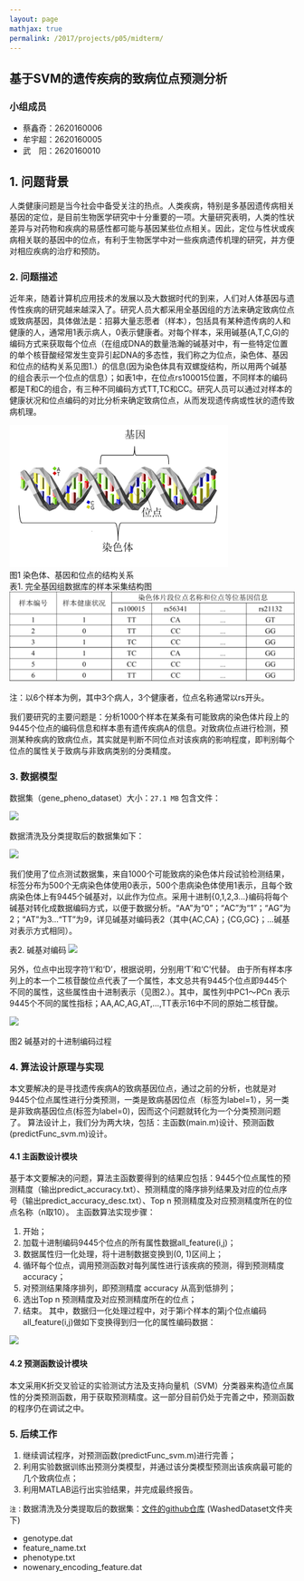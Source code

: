 ```yaml
---
layout: page
mathjax: true
permalink: /2017/projects/p05/midterm/
---
```


## 基于SVM的遗传疾病的致病位点预测分析

### 小组成员

- 蔡鑫奇：2620160006
- 牟宇超：2620160005
- 武　阳：2620160010

## 1. 问题背景

人类健康问题是当今社会中备受关注的热点。人类疾病，特别是多基因遗传病相关基因的定位，是目前生物医学研究中十分重要的一项。大量研究表明，人类的性状差异与对药物和疾病的易感性都可能与基因某些位点相关。因此，定位与性状或疾病相关联的基因中的位点，有利于生物医学中对一些疾病遗传机理的研究，并方便对相应疾病的治疗和预防。

### 2. 问题描述

近年来，随着计算机应用技术的发展以及大数据时代的到来，人们对人体基因与遗传性疾病的研究越来越深入了。研究人员大都采用全基因组的方法来确定致病位点或致病基因，具体做法是：招募大量志愿者（样本），包括具有某种遗传病的人和健康的人，通常用1表示病人，0表示健康者。对每个样本，采用碱基(A,T,C,G)的编码方式来获取每个位点（在组成DNA的数量浩瀚的碱基对中，有一些特定位置的单个核苷酸经常发生变异引起DNA的多态性，我们称之为位点，染色体、基因和位点的结构关系见图1.）的信息(因为染色体具有双螺旋结构，所以用两个碱基的组合表示一个位点的信息）；如表1中，在位点rs100015位置，不同样本的编码都是T和C的组合，有三种不同编码方式TT,TC和CC。研究人员可以通过对样本的健康状况和位点编码的对比分析来确定致病位点，从而发现遗传病或性状的遗传致病机理。

<div class="fig figcenter fighighlight">
    <a href="/2017/projects/P05/images/图1%20染色体、基因和位点的结构关系.png"><img src="/2017/projects/P05/images/图1%20染色体、基因和位点的结构关系.png" ></a>
    <div class="figcaption">图1 染色体、基因和位点的结构关系</div>
</div>

<div class="fig figcenter fighighlight">
    <div class="figcaption">表1. 完全基因组数据库的样本采集结构图</div>
    <a href="/2017/projects/P05/images/表1.%20完全基因组数据库的样本采集结构图.png"><img src="/2017/projects/P05/images/表1.%20完全基因组数据库的样本采集结构图.png" ></a>
</div>

注：以6个样本为例，其中3个病人，3个健康者，位点名称通常以rs开头。

我们要研究的主要问题是：分析1000个样本在某条有可能致病的染色体片段上的9445个位点的编码信息和样本患有遗传疾病A的信息。对致病位点进行检测，预测某种疾病的致病位点，其实就是判断不同位点对该疾病的影响程度，即判别每个位点的属性关于致病与非致病类别的分类精度。

### 3. 数据模型

数据集（gene_pheno_dataset）大小：`27.1 MB`
包含文件：

![](https://github.com/MichealCarol/bitdm.github.io/blob/master/2017/projects/P05/images/gene_pheno_dataset.png)

数据清洗及分类提取后的数据集如下：

![](https://github.com/MichealCarol/bitdm.github.io/blob/master/2017/projects/P05/images/%E6%95%B0%E6%8D%AE%E6%B8%85%E6%B4%97%E5%8F%8A%E5%88%86%E7%B1%BB%E6%8F%90%E5%8F%96%E5%90%8E%E7%9A%84%E6%95%B0%E6%8D%AE%E9%9B%86.png)

我们使用了位点测试数据集，来自1000个可能致病的染色体片段试验检测结果，标签分布为500个无病染色体使用0表示，500个患病染色体使用1表示，且每个致病染色体上有9445个碱基对，以此作为位点。采用十进制{0,1,2,3...}编码将每个碱基对转化成数据编码方式，以便于数据分析。“AA”为“0”；“AC”为“1”；“AG”为2；“AT”为3...“TT”为9，详见碱基对编码表2（其中{AC,CA}；{CG,GC}；...碱基对表示方式相同）。

表2. 碱基对编码
![](https://github.com/MichealCarol/bitdm.github.io/blob/master/2017/projects/P05/images/%E8%A1%A82.%20%E7%A2%B1%E5%9F%BA%E5%AF%B9%E7%BC%96%E7%A0%81.png)

另外，位点中出现字符‘I’和‘D’，根据说明，分别用‘T’和‘C’代替。
由于所有样本序列上的本一个二核苷酸位点代表了一个属性，本文总共有9445个位点即9445个不同的属性，这些属性由十进制表示（见图2.）。其中，属性列中PC1～PCn 表示9445个不同的属性指标；AA,AC,AG,AT,...,TT表示16中不同的原始二核苷酸。

![](https://github.com/MichealCarol/bitdm.github.io/blob/master/2017/projects/P05/images/%E5%9B%BE2%20%E7%A2%B1%E5%9F%BA%E5%AF%B9%E7%9A%84%E5%8D%81%E8%BF%9B%E5%88%B6%E7%BC%96%E7%A0%81%E8%BF%87%E7%A8%8B.png)

图2 碱基对的十进制编码过程

### 4. 算法设计原理与实现

本文要解决的是寻找遗传疾病A的致病基因位点，通过之前的分析，也就是对9445个位点属性进行分类预测，一类是致病基因位点（标签为label=1），另一类是非致病基因位点(标签为label=0)，因而这个问题就转化为一个分类预测问题了。
算法设计上，我们分为两大块，包括：主函数(main.m)设计、预测函数(predictFunc_svm.m)设计。

#### 4.1 主函数设计模块

基于本文要解决的问题，算法主函数要得到的结果应包括：9445个位点属性的预测精度（输出predict_accuracy.txt）、预测精度的降序排列结果及对应的位点序号（输出predict_accuracy_desc.txt）、Top n 预测精度及对应预测精度所在的位点名称（n取10）。
主函数算法实现步骤：
1)	开始；
2)	加载十进制编码9445个位点的所有属性数据all_feature(i,j)；
3)	数据属性归一化处理，将十进制数据变换到(0, 1)区间上；
4)	循环每个位点，调用预测函数对每列属性进行该疾病的预测，得到预测精度accuracy；
5)	对预测结果降序排列，即预测精度 accuracy 从高到低排列；
6)	选出Top n 预测精度及对应预测精度所在的位点；
7)	结束。
其中，数据归一化处理过程中，对于第i个样本的第j个位点编码all_feature(i,j)做如下变换得到归一化的属性编码数据：

![](https://github.com/MichealCarol/bitdm.github.io/blob/master/2017/projects/P05/images/%E5%85%AC%E5%BC%8F1-data_attr.png)

#### 4.2 预测函数设计模块

本文采用K折交叉验证的实验测试方法及支持向量机（SVM）分类器来构造位点属性的分类预测函数，用于获取预测精度。这一部分目前仍处于完善之中，预测函数的程序仍在调试之中。

### 5. 后续工作

1)	继续调试程序，对预测函数(predictFunc_svm.m)进行完善；
2)	利用实验数据训练出预测分类模型，并通过该分类模型预测出该疾病最可能的几个致病位点；
3)	利用MATLAB运行出实验结果，并完成最终报告。

`注：`数据清洗及分类提取后的数据集：[文件的github仓库](https://github.com/MichealCarol/Prediction-Analysis-of-Pathogenic-Sites-of-Genetic-Diseases-Based-on-SVM.git) (WashedDataset文件夹下)
- genotype.dat
- feature_name.txt
- phenotype.txt 
- nowenary_encoding_feature.dat
